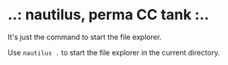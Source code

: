 # ..: nautilus, perma CC tank :..

It's just the command to start the file explorer.

Use ``nautilus .`` to start the file explorer in the current directory.
